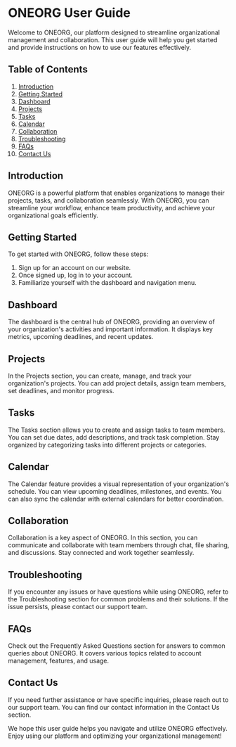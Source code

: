 # ONEORG User Guide

Welcome to ONEORG, our platform designed to streamline organizational management and collaboration. This user guide will help you get started and provide instructions on how to use our features effectively.

## Table of Contents

1. [Introduction](#introduction)
2. [Getting Started](#getting-started)
3. [Dashboard](#dashboard)
4. [Projects](#projects)
5. [Tasks](#tasks)
6. [Calendar](#calendar)
7. [Collaboration](#collaboration)
8. [Troubleshooting](#troubleshooting)
9. [FAQs](#faqs)
10. [Contact Us](#contact-us)

## Introduction

ONEORG is a powerful platform that enables organizations to manage their projects, tasks, and collaboration seamlessly. With ONEORG, you can streamline your workflow, enhance team productivity, and achieve your organizational goals efficiently.

## Getting Started

To get started with ONEORG, follow these steps:

1. Sign up for an account on our website.
2. Once signed up, log in to your account.
3. Familiarize yourself with the dashboard and navigation menu.

## Dashboard

The dashboard is the central hub of ONEORG, providing an overview of your organization's activities and important information. It displays key metrics, upcoming deadlines, and recent updates.

## Projects

In the Projects section, you can create, manage, and track your organization's projects. You can add project details, assign team members, set deadlines, and monitor progress.

## Tasks

The Tasks section allows you to create and assign tasks to team members. You can set due dates, add descriptions, and track task completion. Stay organized by categorizing tasks into different projects or categories.

## Calendar

The Calendar feature provides a visual representation of your organization's schedule. You can view upcoming deadlines, milestones, and events. You can also sync the calendar with external calendars for better coordination.

## Collaboration

Collaboration is a key aspect of ONEORG. In this section, you can communicate and collaborate with team members through chat, file sharing, and discussions. Stay connected and work together seamlessly.

## Troubleshooting

If you encounter any issues or have questions while using ONEORG, refer to the Troubleshooting section for common problems and their solutions. If the issue persists, please contact our support team.

## FAQs

Check out the Frequently Asked Questions section for answers to common queries about ONEORG. It covers various topics related to account management, features, and usage.

## Contact Us

If you need further assistance or have specific inquiries, please reach out to our support team. You can find our contact information in the Contact Us section.

We hope this user guide helps you navigate and utilize ONEORG effectively. Enjoy using our platform and optimizing your organizational management!

